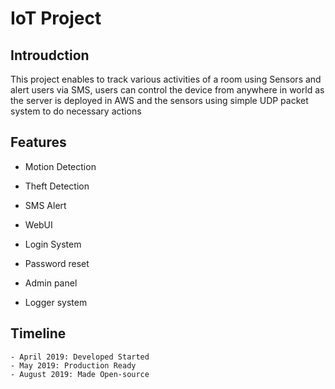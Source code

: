 # IoT Project 


## Introudction

This project enables to track various activities of a room using Sensors and alert users via SMS,
users can control the device from anywhere in world as the server is deployed in AWS and the sensors
using simple UDP packet system to do necessary actions

## Features 

* Motion Detection

* Theft Detection

* SMS Alert

* WebUI

* Login System

* Password reset 

* Admin panel

* Logger system

## Timeline 
	- April 2019: Developed Started
	- May 2019: Production Ready 
	- August 2019: Made Open-source

